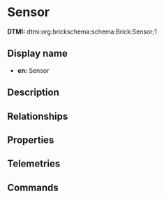# Sensor
**DTMI:** dtmi:org:brickschema:schema:Brick:Sensor;1
## Display name
- **en:** Sensor
## Description
## Relationships
## Properties
## Telemetries
## Commands
